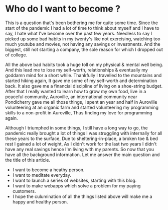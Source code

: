 # Who do I want to become ?

This is a question that's been bothering me for quite some time. Since the start of the pandemic I had a lot of time to think about myself and I have to say, I hate what I've become over the past few years. Needless to say I picked up some bad habits in my twenty's like not exercising, watching too much youtube and movies, not having any savings or investments. And the biggest, still not starting a company, the sole reason for which I dropped out of college. 

All the above bad habits took a huge toll on my physical & mental well being. And this lead me to lose my self-worth, relationships & eventually my goddamn mind for a short while. Thankfully I travelled to the mountains and started hiking again, It gave me some of my self-worth and determination back. It also gave me a financial discipline of living on a shoe-string budget. After that I really wanted to learn how to grow my own food, live in a peaceful community, Auroville, an international community near Pondicherry gave me all those things, I spent an year and half in Auroville volunteering at an organic farm and started volunteering my programming skills to a non-profit in Auroville, Thus finding my love for programming again.

Although I triumphed in some things, I still have a long way to go, the pandemic really brought a lot of things I was struggling with internally for all these years to the surface, Due to sheltering-in-place, a broken toe & bed rest I gained a lot of weight, As I didn't work for the last two years I didn't have any real savings hence I'm living with my parents. So now that you have all the background information. Let me answer the main question and the title of this article.

* I want to become a heathy person.
* I want to meditate everyday.
* I want to launch a series of websites, starting with this blog.
* I want to make webapps which solve a problem for my  paying customers.
* I hope the culumination of all the things listed above will make me a happy and healthy person.